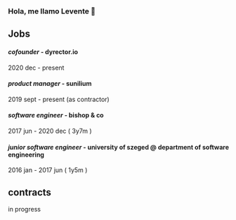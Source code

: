 ### Hola, me llamo Levente 👋

## Jobs

#### *cofounder* - dyrector.io
2020 dec - present 


#### *product manager* - sunilium 
2019 sept - present (as contractor) 


#### *software engineer* - bishop & co
2017 jun - 2020 dec ( 3y7m )


#### *junior software engineer* - university of szeged @ department of software engineering 
2016 jan - 2017 jun ( 1y5m )


## contracts

in progress 
